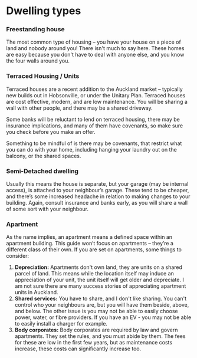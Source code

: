 # Dwelling types

### Freestanding house

The most common type of housing – you have your house on a piece of land and nobody around you! There isn't much to say here. These homes are easy because you don't have to deal with anyone else, and you know the four walls around you.

### Terraced Housing / Units

Terraced houses are a recent addition to the Auckland market – typically new builds out in Hobsonville, or under the Unitary Plan. Terraced houses are cost effective, modern, and are low maintenance. You will be sharing a wall with other people, and there may be a shared driveway.

Some banks will be reluctant to lend on terraced housing, there may be insurance implications, and many of them have covenants, so make sure you check before you make an offer.

Something to be mindful of is there may be covenants, that restrict what you can do with your home, including hanging your laundry out on the balcony, or the shared spaces.

### Semi-Detached dwelling

Usually this means the house is separate, but your garage (may be internal access), is attached to your neighbour’s garage. These tend to be cheaper, and there’s some increased headache in relation to making changes to your building. Again, consult insurance and banks early, as you will share a wall of some sort with your neighbour.&#x20;

### Apartment

As the name implies, an apartment means a defined space within an apartment building. This guide won’t focus on apartments – they’re a different class of their own. If you are set on apartments, some things to consider:

1. **Depreciation:** Apartments don't own land, they are units on a shared parcel of land. This means while the location itself may induce an appreciation of your unit, the unit itself will get older and depreciate. I am not sure there are many success stories of appreciating apartment units in Auckland.
2. **Shared services:** You have to share, and I don't like sharing. You can't control who your neighbours are, but you will have them beside, above, and below. The other issue is you may not be able to easily choose power, water, or fibre providers. If you have an EV - you may not be able to easily install a charger for example.
3. **Body corporates:** Body corporates are required by law and govern apartments. They set the rules, and you must abide by them. The fees for these are low in the first few years, but as maintenance costs increase, these costs can significantly increase too.&#x20;

